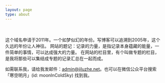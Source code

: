 ```yaml
---
layout: page
type: about
---
```

<br><br>
这个域名申请于2011年。一个如梦似幻的年份。写博客可以追溯到2005年，这个久远的年份让人神往。
网站的题记：记录的力量，是指记录本身蕴藏的能量，一件简单的事情，可以达成强大的力量。
在网站的栏目里，有个叫做专题的栏目，是我将那些可以集结成专题的记录汇总在一起而成。

如需联系我，请给我发邮件：admin@jiluzhe.net。也可以在微信公众平台搜索「寒空明月」(id: moonInColdSky) 找到我。